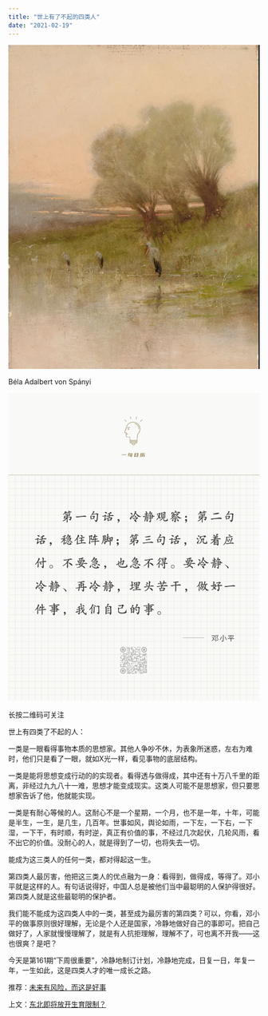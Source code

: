 ```yaml
---
title: "世上有了不起的四类人"
date: "2021-02-19"
---
```


![连岳文章](images/连岳文章picture-21.jpg)

Béla Adalbert von Spányi

  

![连岳文章](images/连岳文章picture-22.jpg)

长按二维码可关注  

  

世上有四类了不起的人：  

  

一类是一眼看得事物本质的思想家。其他人争吵不休，为表象所迷惑，左右为难时，他们只是看了一眼，就如X光一样，看见事物的底层结构。  

  

一类是能将思想变成行动的的实现者。看得透与做得成，其中还有十万八千里的距离，非经过九九八十一难，思想才能变成现实。这类人可能不是思想家，但只要思想家告诉了他，他就能实现。  

  

一类是有耐心等候的人。这耐心不是一个星期，一个月，也不是一年，十年，可能是半生，一生，是几生，几百年。世事如风，舆论如雨，一下左，一下右，一下湿，一下干，有时顺，有时逆，真正有价值的事，不经过几次起伏，几轮风雨，看不出它的价值。没耐心的人，就是得到了一切，也将失去一切。

  

能成为这三类人的任何一类，都对得起这一生。  

  

第四类人最厉害，他把这三类人的优点融为一身：看得到，做得成，等得了。邓小平就是这样的人。有句话说得好，中国人总是被他们当中最聪明的人保护得很好。第四类人就是这些最聪明的保护者。  

  

我们能不能成为这四类人中的一类，甚至成为最厉害的第四类？可以，你看，邓小平的做事原则很好理解，无论是个人还是国家，冷静地做好自己的事即可。把自己做好了，人家就慢慢理解了，就是有人抗拒理解，理解不了，可也离不开我——这也很爽？是吧？  

  

今天是第161期“下周很重要”，冷静地制订计划，冷静地完成，日复一日，年复一年，一生如此，这是四类人才的唯一成长之路。

  

推荐：[未来有风险，而这是好事](http://mp.weixin.qq.com/s?__biz=MjM5NDU0Mjk2MQ==&mid=2651632658&idx=1&sn=19d18e0caf85ef048233330a755f8dfd&chksm=bd7e300c8a09b91a1b5e1450d4e9b60c46e717eebf5a696521ff8ace20a453c93fffc3be3b7d&scene=21#wechat_redirect)  

上文：[东北即将放开生育限制？](http://mp.weixin.qq.com/s?__biz=MjM5NDU0Mjk2MQ==&mid=2651682475&idx=1&sn=25fedade249dacaf9b4d891eb650d905&chksm=bd7ff2b58a087ba3e6cfc708a2a0d9ca2f9ebb7342c66f30b7d45e8677df619501d576ab3bea&scene=21#wechat_redirect)
